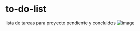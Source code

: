 # to-do-list
lista de tareas para proyecto pendiente y concluidos
![image](https://user-images.githubusercontent.com/77991838/144298020-deb1e925-54db-40cc-9082-1f6b1069b6ec.png)
